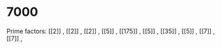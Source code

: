 # 7000

Prime factors: [[2]] , [[2]] , [[2]] , [[5]] , [[175]] , [[5]] , [[35]] , [[5]] , [[7]] , [[7]] , 